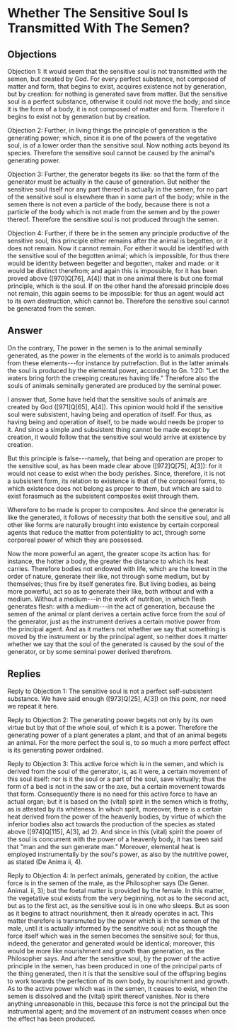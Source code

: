 # Whether The Sensitive Soul Is Transmitted With The Semen?

## Objections

Objection 1: It would seem that the sensitive soul is not transmitted with the semen, but created by God. For every perfect substance, not composed of matter and form, that begins to exist, acquires existence not by generation, but by creation: for nothing is generated save from matter. But the sensitive soul is a perfect substance, otherwise it could not move the body; and since it is the form of a body, it is not composed of matter and form. Therefore it begins to exist not by generation but by creation.

Objection 2: Further, in living things the principle of generation is the generating power; which, since it is one of the powers of the vegetative soul, is of a lower order than the sensitive soul. Now nothing acts beyond its species. Therefore the sensitive soul cannot be caused by the animal's generating power.

Objection 3: Further, the generator begets its like: so that the form of the generator must be actually in the cause of generation. But neither the sensitive soul itself nor any part thereof is actually in the semen, for no part of the sensitive soul is elsewhere than in some part of the body; while in the semen there is not even a particle of the body, because there is not a particle of the body which is not made from the semen and by the power thereof. Therefore the sensitive soul is not produced through the semen.

Objection 4: Further, if there be in the semen any principle productive of the sensitive soul, this principle either remains after the animal is begotten, or it does not remain. Now it cannot remain. For either it would be identified with the sensitive soul of the begotten animal; which is impossible, for thus there would be identity between begetter and begotten, maker and made: or it would be distinct therefrom; and again this is impossible, for it has been proved above ([970]Q[76], A[4]) that in one animal there is but one formal principle, which is the soul. If on the other hand the aforesaid principle does not remain, this again seems to be impossible: for thus an agent would act to its own destruction, which cannot be. Therefore the sensitive soul cannot be generated from the semen.

## Answer

On the contrary, The power in the semen is to the animal seminally generated, as the power in the elements of the world is to animals produced from these elements---for instance by putrefaction. But in the latter animals the soul is produced by the elemental power, according to Gn. 1:20: "Let the waters bring forth the creeping creatures having life." Therefore also the souls of animals seminally generated are produced by the seminal power.

I answer that, Some have held that the sensitive souls of animals are created by God ([971]Q[65], A[4]). This opinion would hold if the sensitive soul were subsistent, having being and operation of itself. For thus, as having being and operation of itself, to be made would needs be proper to it. And since a simple and subsistent thing cannot be made except by creation, it would follow that the sensitive soul would arrive at existence by creation.

But this principle is false---namely, that being and operation are proper to the sensitive soul, as has been made clear above ([972]Q[75], A[3]): for it would not cease to exist when the body perishes. Since, therefore, it is not a subsistent form, its relation to existence is that of the corporeal forms, to which existence does not belong as proper to them, but which are said to exist forasmuch as the subsistent composites exist through them.

Wherefore to be made is proper to composites. And since the generator is like the generated, it follows of necessity that both the sensitive soul, and all other like forms are naturally brought into existence by certain corporeal agents that reduce the matter from potentiality to act, through some corporeal power of which they are possessed.

Now the more powerful an agent, the greater scope its action has: for instance, the hotter a body, the greater the distance to which its heat carries. Therefore bodies not endowed with life, which are the lowest in the order of nature, generate their like, not through some medium, but by themselves; thus fire by itself generates fire. But living bodies, as being more powerful, act so as to generate their like, both without and with a medium. Without a medium---in the work of nutrition, in which flesh generates flesh: with a medium---in the act of generation, because the semen of the animal or plant derives a certain active force from the soul of the generator, just as the instrument derives a certain motive power from the principal agent. And as it matters not whether we say that something is moved by the instrument or by the principal agent, so neither does it matter whether we say that the soul of the generated is caused by the soul of the generator, or by some seminal power derived therefrom.

## Replies

Reply to Objection 1: The sensitive soul is not a perfect self-subsistent substance. We have said enough ([973]Q[25], A[3]) on this point, nor need we repeat it here.

Reply to Objection 2: The generating power begets not only by its own virtue but by that of the whole soul, of which it is a power. Therefore the generating power of a plant generates a plant, and that of an animal begets an animal. For the more perfect the soul is, to so much a more perfect effect is its generating power ordained.

Reply to Objection 3: This active force which is in the semen, and which is derived from the soul of the generator, is, as it were, a certain movement of this soul itself: nor is it the soul or a part of the soul, save virtually; thus the form of a bed is not in the saw or the axe, but a certain movement towards that form. Consequently there is no need for this active force to have an actual organ; but it is based on the (vital) spirit in the semen which is frothy, as is attested by its whiteness. In which spirit, moreover, there is a certain heat derived from the power of the heavenly bodies, by virtue of which the inferior bodies also act towards the production of the species as stated above ([974]Q[115], A[3], ad 2). And since in this (vital) spirit the power of the soul is concurrent with the power of a heavenly body, it has been said that "man and the sun generate man." Moreover, elemental heat is employed instrumentally by the soul's power, as also by the nutritive power, as stated (De Anima ii, 4).

Reply to Objection 4: In perfect animals, generated by coition, the active force is in the semen of the male, as the Philosopher says (De Gener. Animal. ii, 3); but the foetal matter is provided by the female. In this matter, the vegetative soul exists from the very beginning, not as to the second act, but as to the first act, as the sensitive soul is in one who sleeps. But as soon as it begins to attract nourishment, then it already operates in act. This matter therefore is transmuted by the power which is in the semen of the male, until it is actually informed by the sensitive soul; not as though the force itself which was in the semen becomes the sensitive soul; for thus, indeed, the generator and generated would be identical; moreover, this would be more like nourishment and growth than generation, as the Philosopher says. And after the sensitive soul, by the power of the active principle in the semen, has been produced in one of the principal parts of the thing generated, then it is that the sensitive soul of the offspring begins to work towards the perfection of its own body, by nourishment and growth. As to the active power which was in the semen, it ceases to exist, when the semen is dissolved and the (vital) spirit thereof vanishes. Nor is there anything unreasonable in this, because this force is not the principal but the instrumental agent; and the movement of an instrument ceases when once the effect has been produced.